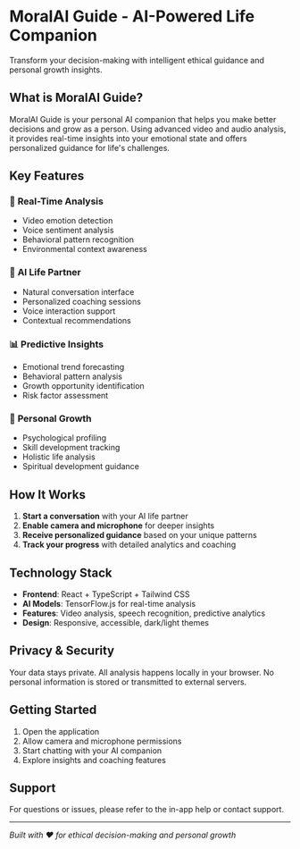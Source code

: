 # MoralAI Guide - AI-Powered Life Companion

Transform your decision-making with intelligent ethical guidance and personal growth insights.

## What is MoralAI Guide?

MoralAI Guide is your personal AI companion that helps you make better decisions and grow as a person. Using advanced video and audio analysis, it provides real-time insights into your emotional state and offers personalized guidance for life's challenges.

## Key Features

### 🧠 **Real-Time Analysis**
- Video emotion detection
- Voice sentiment analysis  
- Behavioral pattern recognition
- Environmental context awareness

### 💬 **AI Life Partner**
- Natural conversation interface
- Personalized coaching sessions
- Voice interaction support
- Contextual recommendations

### 📊 **Predictive Insights**
- Emotional trend forecasting
- Behavioral pattern analysis
- Growth opportunity identification
- Risk factor assessment

### 🎯 **Personal Growth**
- Psychological profiling
- Skill development tracking
- Holistic life analysis
- Spiritual development guidance

## How It Works

1. **Start a conversation** with your AI life partner
2. **Enable camera and microphone** for deeper insights
3. **Receive personalized guidance** based on your unique patterns
4. **Track your progress** with detailed analytics and coaching

## Technology Stack

- **Frontend**: React + TypeScript + Tailwind CSS
- **AI Models**: TensorFlow.js for real-time analysis
- **Features**: Video analysis, speech recognition, predictive analytics
- **Design**: Responsive, accessible, dark/light themes

## Privacy & Security

Your data stays private. All analysis happens locally in your browser. No personal information is stored or transmitted to external servers.

## Getting Started

1. Open the application
2. Allow camera and microphone permissions
3. Start chatting with your AI companion
4. Explore insights and coaching features

## Support

For questions or issues, please refer to the in-app help or contact support.

---

*Built with ❤️ for ethical decision-making and personal growth*
